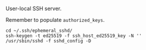 User-local SSH server.

Remember to populate `authorized_keys`.

```shell
cd ~/.ssh/ephemeral_sshd/
ssh-keygen -t ed25519 -f ssh_host_ed25519_key -N ''
/usr/sbin/sshd -f sshd_config -D
```
